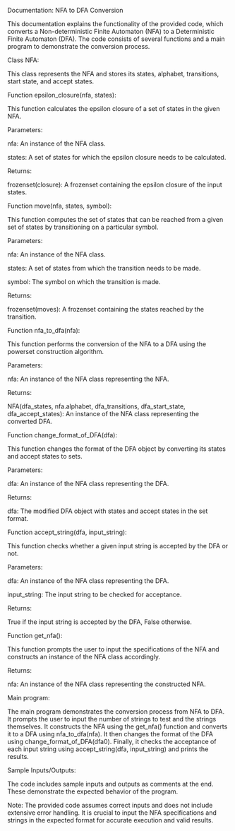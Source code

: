 Documentation: NFA to DFA Conversion

This documentation explains the functionality of the provided code, which converts a Non-deterministic Finite Automaton (NFA) to a Deterministic Finite Automaton (DFA). The code consists of several functions and a main program to demonstrate the conversion process.


Class NFA:

This class represents the NFA and stores its states, alphabet, transitions, start state, and accept states.


Function epsilon_closure(nfa, states):

This function calculates the epsilon closure of a set of states in the given NFA.



Parameters:



nfa: An instance of the NFA class.

states: A set of states for which the epsilon closure needs to be calculated.

Returns:


frozenset(closure): A frozenset containing the epsilon closure of the input states.

Function move(nfa, states, symbol):

This function computes the set of states that can be reached from a given set of states by transitioning on a particular symbol.



Parameters:



nfa: An instance of the NFA class.

states: A set of states from which the transition needs to be made.

symbol: The symbol on which the transition is made.

Returns:



frozenset(moves): A frozenset containing the states reached by the transition.

Function nfa_to_dfa(nfa):

This function performs the conversion of the NFA to a DFA using the powerset construction algorithm.



Parameters:



nfa: An instance of the NFA class representing the NFA.

Returns:



NFA(dfa_states, nfa.alphabet, dfa_transitions, dfa_start_state, dfa_accept_states): An instance of the NFA class representing the converted DFA.

Function change_format_of_DFA(dfa):

This function changes the format of the DFA object by converting its states and accept states to sets.



Parameters:



dfa: An instance of the NFA class representing the DFA.

Returns:



dfa: The modified DFA object with states and accept states in the set format.

Function accept_string(dfa, input_string):

This function checks whether a given input string is accepted by the DFA or not.



Parameters:



dfa: An instance of the NFA class representing the DFA.

input_string: The input string to be checked for acceptance.

Returns:



True if the input string is accepted by the DFA, False otherwise.

Function get_nfa():

This function prompts the user to input the specifications of the NFA and constructs an instance of the NFA class accordingly.



Returns:



nfa: An instance of the NFA class representing the constructed NFA.

Main program:

The main program demonstrates the conversion process from NFA to DFA. It prompts the user to input the number of strings to test and the strings themselves. It constructs the NFA using the get_nfa() function and converts it to a DFA using nfa_to_dfa(nfa). It then changes the format of the DFA using change_format_of_DFA(dfa0). Finally, it checks the acceptance of each input string using accept_string(dfa, input_string) and prints the results.



Sample Inputs/Outputs:

The code includes sample inputs and outputs as comments at the end. These demonstrate the expected behavior of the program.



Note: The provided code assumes correct inputs and does not include extensive error handling. It is crucial to input the NFA specifications and strings in the expected format for accurate execution and valid results.


